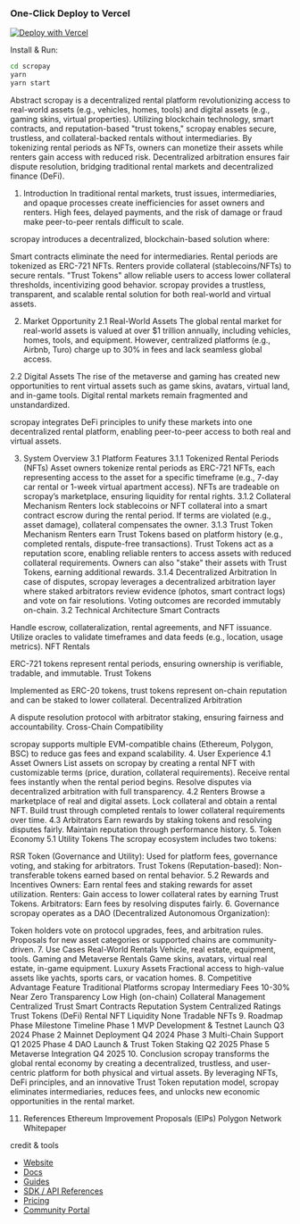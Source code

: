 ### One-Click Deploy to Vercel

[![Deploy with Vercel](https://vercel.com/button)](https://vercel.com/new/clone?repository-url=https%3A%2F%2Fgithub.com%2FWeb3Auth%2Fweb3auth-pnp-examples%2Ftree%2Fmain%2Fweb-modal-sdk%2Fblockchain-connection-examples%2Fevm-modal-example&project-name=w3a-evm-modal&repository-name=w3a-evm-modal)



Install & Run:

```bash
cd scropay
yarn
yarn start
```


Abstract
scropay is a decentralized rental platform revolutionizing access to real-world assets (e.g., vehicles, homes, tools) and digital assets (e.g., gaming skins, virtual properties). Utilizing blockchain technology, smart contracts, and reputation-based "trust tokens," scropay enables secure, trustless, and collateral-backed rentals without intermediaries. By tokenizing rental periods as NFTs, owners can monetize their assets while renters gain access with reduced risk. Decentralized arbitration ensures fair dispute resolution, bridging traditional rental markets and decentralized finance (DeFi).

1. Introduction
In traditional rental markets, trust issues, intermediaries, and opaque processes create inefficiencies for asset owners and renters. High fees, delayed payments, and the risk of damage or fraud make peer-to-peer rentals difficult to scale.

scropay introduces a decentralized, blockchain-based solution where:

Smart contracts eliminate the need for intermediaries.
Rental periods are tokenized as ERC-721 NFTs.
Renters provide collateral (stablecoins/NFTs) to secure rentals.
"Trust Tokens" allow reliable users to access lower collateral thresholds, incentivizing good behavior.
scropay provides a trustless, transparent, and scalable rental solution for both real-world and virtual assets.

2. Market Opportunity
2.1 Real-World Assets
The global rental market for real-world assets is valued at over $1 trillion annually, including vehicles, homes, tools, and equipment. However, centralized platforms (e.g., Airbnb, Turo) charge up to 30% in fees and lack seamless global access.

2.2 Digital Assets
The rise of the metaverse and gaming has created new opportunities to rent virtual assets such as game skins, avatars, virtual land, and in-game tools. Digital rental markets remain fragmented and unstandardized.

scropay integrates DeFi principles to unify these markets into one decentralized rental platform, enabling peer-to-peer access to both real and virtual assets.

3. System Overview
3.1 Platform Features
3.1.1 Tokenized Rental Periods (NFTs)
Asset owners tokenize rental periods as ERC-721 NFTs, each representing access to the asset for a specific timeframe (e.g., 7-day car rental or 1-week virtual apartment access).
NFTs are tradeable on scropay’s marketplace, ensuring liquidity for rental rights.
3.1.2 Collateral Mechanism
Renters lock stablecoins or NFT collateral into a smart contract escrow during the rental period.
If terms are violated (e.g., asset damage), collateral compensates the owner.
3.1.3 Trust Token Mechanism
Renters earn Trust Tokens based on platform history (e.g., completed rentals, dispute-free transactions).
Trust Tokens act as a reputation score, enabling reliable renters to access assets with reduced collateral requirements.
Owners can also "stake" their assets with Trust Tokens, earning additional rewards.
3.1.4 Decentralized Arbitration
In case of disputes, scropay leverages a decentralized arbitration layer where staked arbitrators review evidence (photos, smart contract logs) and vote on fair resolutions.
Voting outcomes are recorded immutably on-chain.
3.2 Technical Architecture
Smart Contracts

Handle escrow, collateralization, rental agreements, and NFT issuance.
Utilize oracles to validate timeframes and data feeds (e.g., location, usage metrics).
NFT Rentals

ERC-721 tokens represent rental periods, ensuring ownership is verifiable, tradable, and immutable.
Trust Tokens

Implemented as ERC-20 tokens, trust tokens represent on-chain reputation and can be staked to lower collateral.
Decentralized Arbitration

A dispute resolution protocol with arbitrator staking, ensuring fairness and accountability.
Cross-Chain Compatibility

scropay supports multiple EVM-compatible chains (Ethereum, Polygon, BSC) to reduce gas fees and expand scalability.
4. User Experience
4.1 Asset Owners
List assets on scropay by creating a rental NFT with customizable terms (price, duration, collateral requirements).
Receive rental fees instantly when the rental period begins.
Resolve disputes via decentralized arbitration with full transparency.
4.2 Renters
Browse a marketplace of real and digital assets.
Lock collateral and obtain a rental NFT.
Build trust through completed rentals to lower collateral requirements over time.
4.3 Arbitrators
Earn rewards by staking tokens and resolving disputes fairly.
Maintain reputation through performance history.
5. Token Economy
5.1 Utility Tokens
The scropay ecosystem includes two tokens:

RSR Token (Governance and Utility):
Used for platform fees, governance voting, and staking for arbitrators.
Trust Tokens (Reputation-based):
Non-transferable tokens earned based on rental behavior.
5.2 Rewards and Incentives
Owners: Earn rental fees and staking rewards for asset utilization.
Renters: Gain access to lower collateral rates by earning Trust Tokens.
Arbitrators: Earn fees by resolving disputes fairly.
6. Governance
scropay operates as a DAO (Decentralized Autonomous Organization):

Token holders vote on protocol upgrades, fees, and arbitration rules.
Proposals for new asset categories or supported chains are community-driven.
7. Use Cases
Real-World Rentals
Vehicle, real estate, equipment, tools.
Gaming and Metaverse Rentals
Game skins, avatars, virtual real estate, in-game equipment.
Luxury Assets
Fractional access to high-value assets like yachts, sports cars, or vacation homes.
8. Competitive Advantage
Feature	Traditional Platforms	scropay
Intermediary Fees	10-30%	Near Zero
Transparency	Low	High (on-chain)
Collateral Management	Centralized Trust	Smart Contracts
Reputation System	Centralized Ratings	Trust Tokens (DeFi)
Rental NFT Liquidity	None	Tradable NFTs
9. Roadmap
Phase	Milestone	Timeline
Phase 1	MVP Development & Testnet Launch	Q3 2024
Phase 2	Mainnet Deployment	Q4 2024
Phase 3	Multi-Chain Support	Q1 2025
Phase 4	DAO Launch & Trust Token Staking	Q2 2025
Phase 5	Metaverse Integration	Q4 2025
10. Conclusion
scropay transforms the global rental economy by creating a decentralized, trustless, and user-centric platform for both physical and virtual assets. By leveraging NFTs, DeFi principles, and an innovative Trust Token reputation model, scropay eliminates intermediaries, reduces fees, and unlocks new economic opportunities in the rental market.

11. References
Ethereum Improvement Proposals (EIPs)
Polygon Network Whitepaper

credit & tools
- [Website](https://web3auth.io)
- [Docs](https://web3auth.io/docs)
- [Guides](https://web3auth.io/docs/guides)
- [SDK / API References](https://web3auth.io/docs/sdk)
- [Pricing](https://web3auth.io/pricing.html)
- [Community Portal](https://community.web3auth.io)


